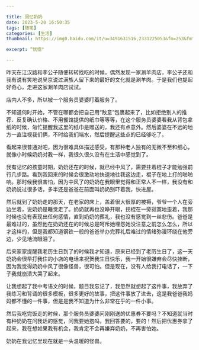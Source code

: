 ```yaml
---

title: 回忆奶奶
date: 2023-5-20 16:50:35
tags: [随笔]
categories: [生活]
thumbnail: https://img0.baidu.com/it/u=3491631516,2331225053&fm=253&fmt=auto&app=138&f=JPEG?w=500&h=327

excerpt: “恍惚"

---
```


昨天在江汉路和李公子随便转转找吃的时候，偶然发现一家涮羊肉店，李公子还和我有说有笑地说吴京说过满族人留下来的最好的文化就是涮羊肉。于是我们也提起好奇心，走进这家涮羊肉店试试。



店内人不多，所以被一个服务员婆婆盯着服务了。



不知道何时开始，不管在哪都会把自己用“敌意”包裹起来了，比如拒绝别人的推荐、反复确认价格、不用餐馆提供的纸巾等等等，在这个服务员婆婆看我从背包拿纸的时候，匆忙提醒我这里的纸巾是赠送的，我还有点意外。然后婆婆在不远的地方一直注视我们俩，不时给我们端水，然后提醒这些点的已经够吃了。



看起来很普通对吧，因为很难具体描述感受，有那种老人独有的无微不至和细心，就像小时候奶奶对我一样，我很久很久没有在生活中感觉到了。



我有记忆的孩童时期，奶奶还在的时候，就已经中风了，需要拄着棍子才能勉强前行几步路。看到我回来的时候会很激动地快速地往我这边走，棍子在地上打的啪啪响。那时候我很害怕，因为中风了的奶奶在我眼里觉得和正常人不一样，我没有和奶奶说过很多话，多半还是爸爸在前面叫奶奶别吓着我，快进屋。



然后就到了奶奶走的那天，在老家的床上，盖着很大很厚的被褥，爷爷一个人在旁边坐着，说奶奶是睡觉走了。奶奶就再也没睁开眼，拐棍在一旁寂寞地歪着，我那时候也没有表现出任何感情，直到奶奶的葬礼，我也没有感觉到一丝悲伤。爸爸是最难过的，虽然他在奶奶还在的时候总是呵斥她埋怨她没注意之前怎么怎么，所以才这样的，但是我都知道钢铁一般的爸爸举办完葬礼后难过的情绪弥漫环绕在他旁边，少见地流眼泪了。



后来家家提醒我老历生日到了的时候我才知道，原来已经到了老历生日了，这一天奶奶会很早打我住的小店的电话来祝贺我生日快乐，我一开始很嫌弃会尽快挂断，因为我觉得奶奶中风了很像怪兽，很可怕。但是现在，没有人给我打电话了，一下子我就崩溃大哭了起来。



让我想起了我中考语文的时候，题目我忘记了，我忽然就想起了这件事，我放弃了我练习和背诵的很多模板，很多更好的故事，把这件事放了进去，这是我爸爸我妈妈都不懂的一件事，但是是我不知道为什么非常在乎的一件小事。



然后我吃完饭走的时候，那个服务员婆婆问刚刚送的优惠券不要吗？不知道就当时有种奶奶在问我话的感觉，问我要她抱吗，我回答要的，要的！然后把优惠券拿了起来，我在想如果我有机会，我肯定不会再嫌弃奶奶，不再害怕她。



奶奶在我记忆里现在就是一头温暖的怪兽。